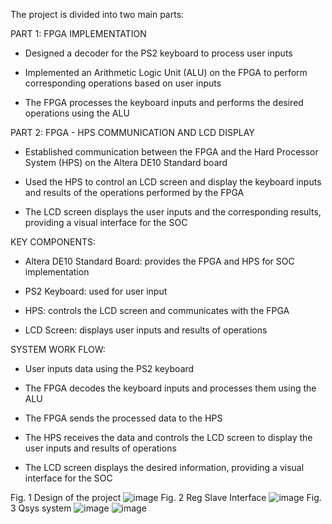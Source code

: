 The project is divided into two main parts:


PART 1: FPGA IMPLEMENTATION

- Designed a decoder for the PS2 keyboard to process user inputs

- Implemented an Arithmetic Logic Unit (ALU) on the FPGA to perform corresponding operations based on user inputs

- The FPGA processes the keyboard inputs and performs the desired operations using the ALU 
 


PART 2: FPGA - HPS COMMUNICATION AND LCD DISPLAY 

- Established communication between the FPGA and the Hard Processor System (HPS) on the Altera DE10 Standard board

- Used the HPS to control an LCD screen and display the keyboard inputs and results of the operations performed by the FPGA

- The LCD screen displays the user inputs and the corresponding results, providing a visual interface for the SOC



KEY COMPONENTS:

- Altera DE10 Standard Board: provides the FPGA and HPS for SOC implementation

- PS2 Keyboard: used for user input

- HPS: controls the LCD screen and communicates with the FPGA

- LCD Screen: displays user inputs and results of operations



SYSTEM WORK FLOW:

- User inputs data using the PS2 keyboard

- The FPGA decodes the keyboard inputs and processes them using the ALU

- The FPGA sends the processed data to the HPS

- The HPS receives the data and controls the LCD screen to display the user inputs and results of operations

- The LCD screen displays the desired information, providing a visual interface for the SOC



Fig. 1 Design of the project
![image](https://github.com/user-attachments/assets/30a44792-60da-4ab4-a29a-32478da5443c)
Fig. 2 Reg Slave Interface
![image](https://github.com/user-attachments/assets/955f18c0-6f15-4909-83c8-04b57d4a83c5)
Fig. 3 Qsys system
![image](https://github.com/user-attachments/assets/67099ac0-f972-42dc-a6c7-40fa09e21df7)
![image](https://github.com/user-attachments/assets/492222bf-9cfc-4c17-8b2c-cb53c98c9122)
